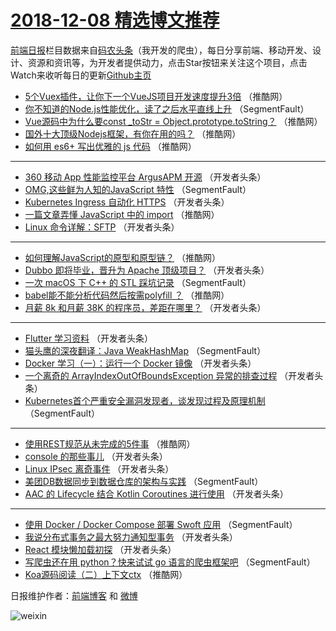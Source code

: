 # [2018-12-08 精选博文推荐](http://hao.caibaojian.com/date/2018/12/08)

[前端日报](http://caibaojian.com/c/news)栏目数据来自[码农头条](http://hao.caibaojian.com/)（我开发的爬虫），每日分享前端、移动开发、设计、资源和资讯等，为开发者提供动力，点击Star按钮来关注这个项目，点击Watch来收听每日的更新[Github主页](https://github.com/kujian/frontendDaily)
* [5个Vuex插件，让你下一个VueJS项目开发速度提升3倍](http://hao.caibaojian.com/94044.html) （推酷网）
* [你不知道的Node.js性能优化，读了之后水平直线上升](http://hao.caibaojian.com/93992.html) （SegmentFault）
* [Vue源码中为什么要const _toStr = Object.prototype.toString？](http://hao.caibaojian.com/94048.html) （推酷网）
* [国外十大顶级Nodejs框架，有你在用的吗？](http://hao.caibaojian.com/94040.html) （推酷网）
* [如何用 es6+ 写出优雅的 js 代码](http://hao.caibaojian.com/94038.html) （推酷网）

***
* [360 移动 App 性能监控平台 ArgusAPM 开源](http://hao.caibaojian.com/94019.html) （开发者头条）
* [OMG,这些鲜为人知的JavaScript 特性](http://hao.caibaojian.com/93991.html) （SegmentFault）
* [Kubernetes Ingress 自动化 HTTPS](http://hao.caibaojian.com/94013.html) （开发者头条）
* [一篇文章弄懂 JavaScript 中的 import](http://hao.caibaojian.com/94037.html) （推酷网）
* [Linux 命令详解：SFTP](http://hao.caibaojian.com/94017.html) （开发者头条）

***
* [如何理解JavaScript的原型和原型链？](http://hao.caibaojian.com/94041.html) （推酷网）
* [Dubbo 即将毕业，晋升为 Apache 顶级项目？](http://hao.caibaojian.com/94020.html) （开发者头条）
* [一次 macOS 下 C++ 的 STL 踩坑记录](http://hao.caibaojian.com/94000.html) （SegmentFault）
* [babel能不能分析代码然后按需polyfill ？](http://hao.caibaojian.com/94047.html) （推酷网）
* [月薪 8k 和月薪 38K 的程序员，差距在哪里？](http://hao.caibaojian.com/94003.html) （开发者头条）

***
* [Flutter 学习资料](http://hao.caibaojian.com/94014.html) （开发者头条）
* [猫头鹰的深夜翻译：Java WeakHashMap](http://hao.caibaojian.com/93993.html) （SegmentFault）
* [Docker 学习（一）：运行一个 Docker 镜像](http://hao.caibaojian.com/94004.html) （开发者头条）
* [一个离奇的 ArrayIndexOutOfBoundsException 异常的排查过程](http://hao.caibaojian.com/94015.html) （开发者头条）
* [Kubernetes首个严重安全漏洞发现者，谈发现过程及原理机制](http://hao.caibaojian.com/93994.html) （SegmentFault）

***
* [使用REST规范从未完成的5件事](http://hao.caibaojian.com/94039.html) （推酷网）
* [console 的那些事儿](http://hao.caibaojian.com/94005.html) （开发者头条）
* [Linux IPsec 离奇事件](http://hao.caibaojian.com/94016.html) （开发者头条）
* [美团DB数据同步到数据仓库的架构与实践](http://hao.caibaojian.com/93995.html) （SegmentFault）
* [AAC 的 Lifecycle 结合 Kotlin Coroutines 进行使用](http://hao.caibaojian.com/94006.html) （开发者头条）

***
* [使用 Docker / Docker Compose 部署 Swoft 应用](http://hao.caibaojian.com/93996.html) （SegmentFault）
* [我说分布式事务之最大努力通知型事务](http://hao.caibaojian.com/94007.html) （开发者头条）
* [React 模块懒加载初探](http://hao.caibaojian.com/94018.html) （开发者头条）
* [写爬虫还在用 python？快来试试 go 语言的爬虫框架吧](http://hao.caibaojian.com/93997.html) （SegmentFault）
* [Koa源码阅读（二）上下文ctx](http://hao.caibaojian.com/94042.html) （推酷网）

日报维护作者：[前端博客](http://caibaojian.com/) 和 [微博](http://caibaojian.com/go/weibo)

![weixin](https://user-images.githubusercontent.com/3055447/38468989-651132ac-3b80-11e8-8e6b-15122322a9d7.png)